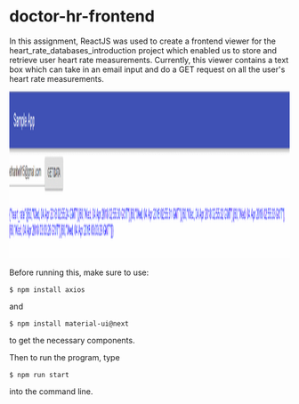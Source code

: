 # doctor-hr-frontend

In this assignment, ReactJS was used to create a frontend viewer for the heart_rate_databases_introduction project which enabled us to store and retrieve user heart rate measurements. Currently, this viewer contains a text box which can take in an email input and do a GET request on all the user's heart rate measurements.

<img src="img/react_app.png" height="300px"/>

Before running this, make sure to use:
```
$ npm install axios
```
and
```
$ npm install material-ui@next
```
to get the necessary components.

Then to run the program, type
```
$ npm run start
```
into the command line.
